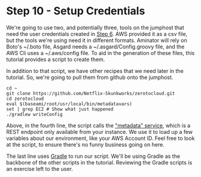 # Step 10 - Setup Credentials

We're going to use two, and potentially three, tools on the jumphost that need the user credentials created in [Step 6](CreateUser.md).
AWS provided it as a csv file, but the tools we're using need it in different formats.
Aminator will rely on Boto's ~/.boto file, Asgard needs a ~/.asgard/Config.groovy file, and the AWS Cli uses a ~/.aws/config file.
To aid in the generation of these files, this tutorial provides a script to create them.
 
In addition to that script, we have other recipes that we need later in the tutorial. 
So, we're going to pull them from github onto the jumphost.

    cd ~
    git clone https://github.com/Netflix-Skunkworks/zerotocloud.git
    cd zerotocloud
    eval $(baseami/root/usr/local/bin/metadatavars)
    set | grep EC2 # Show what just happened
    ./gradlew writeConfig
    
Above, in the fourth line, the script calls the <a href="http://docs.aws.amazon.com/AWSEC2/latest/UserGuide/AESDG-chapter-instancedata.html" target="_blank">"metadata" service</a>, which is a REST endpoint only available from your instance.
We use it to load up a few variables about our environment, like your AWS Account ID. 
Feel free to look at the script, to ensure there's no funny business going on here.

The last line uses <a href="http://gradle.org" target="_blank">Gradle</a> to run our script. 
We'll be using Gradle as the backbone of the other scripts in the tutorial.
Reviewing the Gradle scripts is an exercise left to the user.  
